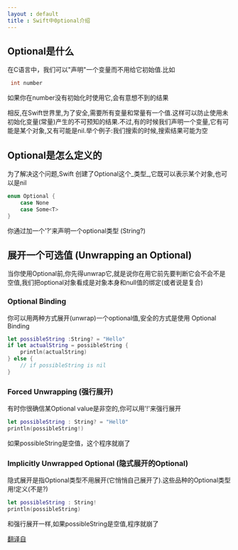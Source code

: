 ```yaml
---
layout : default
title : Swift中0ptional介绍
---
```


## Optional是什么

在C语言中，我们可以"声明"一个变量而不用给它初始值.比如

```C
 int number

```

如果你在number没有初始化时使用它,会有意想不到的结果

相反,在Swift世界里,为了安全,需要所有变量和常量有一个值.这样可以防止使用未初始化变量(常量)产生的不可预知的结果.不过,有的时候我们声明一个变量,它有可能是某个对象,又有可能是nil.举个例子:我们搜索的时候,搜索结果可能为空

## Optional是怎么定义的

为了解决这个问题,Swift 创建了Optional这个_类型_,它既可以表示某个对象,也可以是nil

```Swift
enum Optional {
    case None
    case Some<T>
}
```
你通过加一个'?'来声明一个optional类型 (String?)

## 展开一个可选值 (Unwrapping an Optional)

当你使用Optional前,你先得unwrap它,就是说你在用它前先要判断它会不会不是空值,我们把optional对象看成是对象本身和null值的绑定(或者说是复合)

### Optional Binding

你可以用两种方式展开(unwrap)一个optional值,安全的方式是使用 Optional Binding

```Swift
let possibleString :String? = "Hello"
if let actualString = possibleString {
    println(actualString)
} else {
    // if possibleString is nil
}

```

### Forced Unwrapping (强行展开)

有时你很确信某Optional value是非空的,你可以用'!'来强行展开

```Swift
let possibleString : String? = "Hell0"
println(possibleString!)
```

如果possibleString是空值，这个程序就崩了

### Implicitly Unwrapped Optional (隐式展开的Optional)

隐式展开是指Optional类型不用展开(它悄悄自己展开了).这些品种的Optional类型用!定义(不是?)

```Swift
let possibleString : String! 
println(possibleString)
```
和强行展开一样,如果possibleString是空值,程序就崩了

[翻译自](http://www.drewag.me/posts/what-is-an-optional-in-swift#optional-binding)

